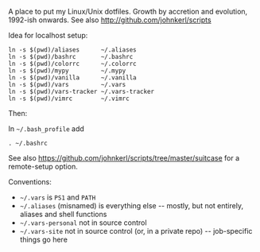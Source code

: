 A place to put my Linux/Unix dotfiles.  Growth by accretion and evolution, 1992-ish onwards.
See also http://github.com/johnkerl/scripts

Idea for localhost setup:
```
ln -s $(pwd)/aliases      ~/.aliases
ln -s $(pwd)/bashrc       ~/.bashrc
ln -s $(pwd)/colorrc      ~/.colorrc
ln -s $(pwd)/mypy         ~/.mypy
ln -s $(pwd)/vanilla      ~/.vanilla
ln -s $(pwd)/vars         ~/.vars
ln -s $(pwd)/vars-tracker ~/.vars-tracker
ln -s $(pwd)/vimrc        ~/.vimrc
```

Then:

In `~/.bash_profile` add

```
. ~/.bashrc
```

See also https://github.com/johnkerl/scripts/tree/master/suitcase for a remote-setup option.

Conventions:

* `~/.vars` is `PS1` and `PATH`
* `~/.aliases` (misnamed) is everything else -- mostly, but not entirely, aliases and shell functions
* `~/.vars-personal` not in source control
* `~/.vars-site` not in source control (or, in a private repo) -- job-specific things go here
